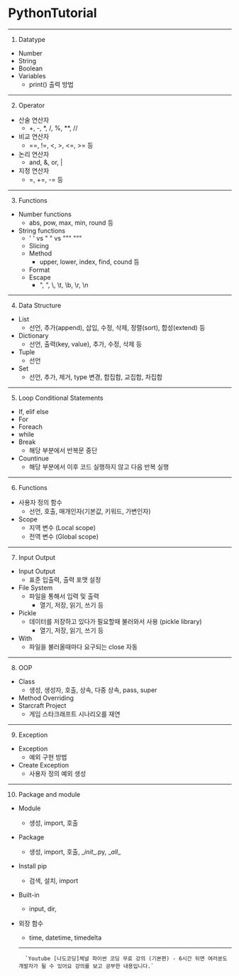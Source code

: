 # PythonTutorial
---

1. Datatype

- Number
- String
- Boolean
- Variables
  - print() 출력 방법
  
---

2. Operator

- 산술 연산자
  - +, -, *, /, %, **, //
- 비교 연산자
  - ==, !=, <, >, <=, >= 등
- 논리 연산자 
  - and, &, or, |
- 지정 연산자
  - =, +=, -= 등

---

3. Functions
  
- Number functions
  - abs, pow, max, min, round 등
- String functions
  - ' ' vs " " vs """ """
  - Slicing
  - Method
    - upper, lower, index, find, cound 등
  - Format
  - Escape
    - \", \", \\, \t, \b, \r, \n

---

4. Data Structure

- List
  - 선언, 추가(append), 삽입, 수정, 삭제, 정렬(sort), 합성(extend) 등 
- Dictionary
  - 선언, 출력(key, value), 추가, 수정, 삭제 등
- Tuple
  - 선언
- Set
  - 선언, 추가, 제거, type 변경, 합집합, 교집합, 차집합

---

5. Loop Conditional Statements

- If, elif else
- For
- Foreach
- while
- Break
  - 해당 부분에서 반복문 중단
- Countinue
  - 해당 부분에서 이후 코드 실행하지 않고 다음 반복 실행

---

6. Functions

- 사용자 정의 함수
  - 선언, 호출, 매개인자(기본값, 키워드, 가변인자)
- Scope
  - 지역 변수 (Local scope)
  - 전역 변수 (Global scope)
  
---

7. Input Output
- Input Output
  - 표준 입출력, 출력 포맷 설정
- File System
  - 파일을 통해서 입력 및 출력
    - 열기, 저장, 읽기, 쓰기 등
- Pickle
  - 데이터를 저장하고 있다가 필요할때 불러와서 사용 (pickle library)
    - 열기, 저장, 읽기, 쓰기 등
- With
  - 파일을 불러올때마다 요구되는 close 자동
  
---

8. OOP

- Class
  - 생성, 생성자, 호출, 상속, 다중 상속, pass, super
- Method Overriding
- Starcraft Project
  - 게임 스타크래프트 시나리오를 재연

---

9. Exception

- Exception
  - 예외 구현 방법
- Create Exception
  - 사용자 정의 예외 생성
  
---

10. Package and module

- Module
  - 생성, import, 호출
- Package
  - 생성, import, 호출, \__init__.py, \__all__
- Install pip
  - 검색, 설치, import
- Built-in
  - input, dir,  
- 외장 함수  
  - time, datetime, timedelta
  
  ---
        `Youtube [나도코딩]체널 파이썬 코딩 무료 강의 (기본편) - 6시간 뒤면 여러분도 개발자가 될 수 있어요 강의를 보고 공부한 내용입니다.`
  
